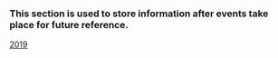 ### This section is used to store information after events take place for future reference.

[2019](./2019/)
